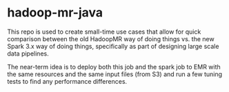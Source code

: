 # hadoop-mr-java
This repo is used to create small-time use cases
that allow for quick comparison between the old HadoopMR way
of doing things vs. the new Spark 3.x way of doing things,
specifically as part of designing large scale data pipelines. 

The near-term idea is to deploy both this job and the spark
job to EMR with the same resources and the same input files (from S3)
and run a few tuning tests to find any performance differences. 
